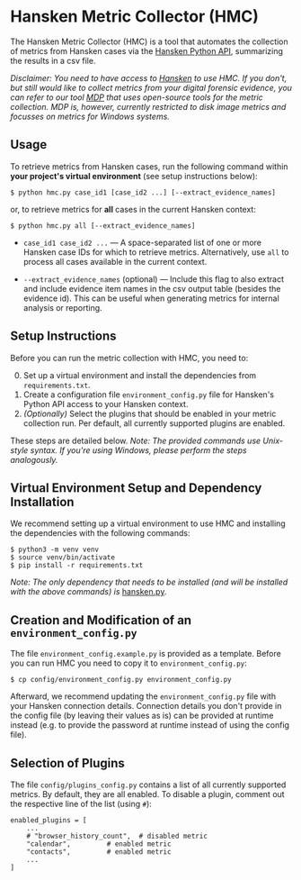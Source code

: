 # Hansken Metric Collector (HMC)

The Hansken Metric Collector (HMC) is a tool that automates the collection of metrics from Hansken cases via the [Hansken Python API](https://training.hansken.org/docs/python/), summarizing the results in a csv file.

*Disclaimer: You need to have access to [Hansken](https://www.hansken.nl/) to use HMC. If you don't, but still would like to collect metrics from your digital forensic evidence, you can refer to our tool [MDP](https://github.com/lenavoigt/mass-disk-processor) that uses open-source tools for the metric collection. MDP is, however, currently restricted to disk image metrics and focusses on metrics for Windows systems.*

## Usage

To retrieve metrics from Hansken cases, run the following command within **your project's virtual environment** (see setup instructions below):
```
$ python hmc.py case_id1 [case_id2 ...] [--extract_evidence_names]
```
or, to retrieve metrics for **all** cases in the current Hansken context:
```
$ python hmc.py all [--extract_evidence_names]
```

- ```case_id1 case_id2 ...``` — A space-separated list of one or more Hansken case IDs for which to retrieve metrics. Alternatively, use `all` to process all cases available in the current context.

- ```--extract_evidence_names``` (optional) — Include this flag to also extract and include evidence item names in the csv output table (besides the evidence id). This can be useful when generating metrics for internal analysis or reporting.

## Setup Instructions

Before you can run the metric collection with HMC, you need to:

0. Set up a virtual environment and install the dependencies from `requirements.txt`.
1. Create a configuration file `environment_config.py` file for Hansken's Python API access to your Hansken context.
2. *(Optionally)* Select the plugins that should be enabled in your metric collection run. Per default, all currently supported plugins are enabled.

These steps are detailed below. *Note: The provided commands use Unix-style syntax. If you're using Windows, please perform the steps analogously.*

## Virtual Environment Setup and Dependency Installation

We recommend setting up a virtual environment to use HMC and installing the dependencies with the following commands:

```
$ python3 -m venv venv
$ source venv/bin/activate
$ pip install -r requirements.txt
```

*Note: The only dependency that needs to be installed (and will be installed with the above commands) is* [hansken.py](https://training.hansken.org/docs/python/).

## Creation and Modification of an `environment_config.py`

The file `environment_config.example.py` is provided as a template. Before you can run HMC you need to copy it to `environment_config.py`:
```
$ cp config/environment_config.py environment_config.py
```
Afterward, we recommend updating the `environment_config.py` file with your Hansken connection details. Connection details you don't provide in the config file (by leaving their values as is) can be provided at runtime instead (e.g. to provide the password at runtime instead of using the config file).

## Selection of Plugins

The file `config/plugins_config.py` contains a list of all currently supported metrics. By default, they are all enabled. To disable a plugin, comment out the respective line of the list (using `#`):
```
enabled_plugins = [
    ...
    # "browser_history_count", 	# disabled metric
    "calendar",			# enabled metric	  	
    "contacts",			# enabled metric
    ...
]
```


